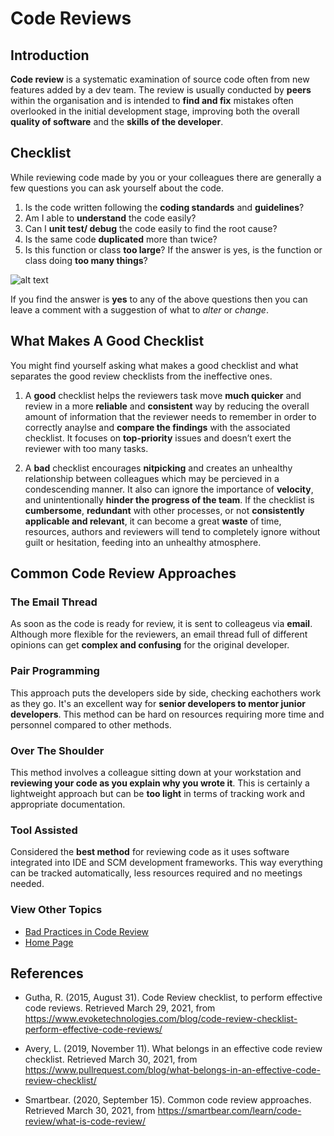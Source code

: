 # Code Reviews #
## Introduction ## 

**Code review** is a systematic examination of source code often from new features added by a dev team. The review is usually conducted by **peers** within the organisation and is intended to **find and fix** mistakes often overlooked in the initial development stage, improving both the overall **quality of software** and the **skills of the developer**.

## Checklist ##
While reviewing code made by you or your colleagues there are generally a few questions you can ask yourself about the code.

1. Is the code written following the **coding standards** and **guidelines**?
2. Am I able to **understand** the code easily?
3. Can I **unit test/ debug** the code easily to find the root cause?
4. Is the same code **duplicated** more than twice?
5. Is this function or class **too large**? If the answer is yes, is the function or class doing **too many things**?

![alt text](https://i0.wp.com/d331tpl5vusgqa.cloudfront.net/wp-content/uploads/2015/08/Experienced-Code-Reviewer.png?ssl=1 "An example of that need to be asked.")

If you find the answer is **yes** to any of the above questions then you can leave a comment with a suggestion of what to *alter* or *change*.

## What Makes A Good Checklist ##
You might find yourself asking what makes a good checklist and what separates the good review checklists from the ineffective ones.

1. A **good** checklist helps the reviewers task move **much quicker** and review in a more **reliable** and **consistent** way by reducing the overall amount of information that the reviewer needs to remember in order to correctly anaylse and **compare the findings** with the associated checklist. It focuses on **top-priority** issues and doesn’t exert the reviewer with too many tasks.

2. A **bad** checklist encourages **nitpicking** and creates an unhealthy relationship between colleagues which may be percieved in a condescending manner. It also can ignore the importance of **velocity**, and unintentionally **hinder the progress of the team**. If the checklist is **cumbersome**, **redundant** with other processes, or not **consistently applicable and relevant**, it can become a great **waste** of time, resources, authors and reviewers will tend to completely ignore without guilt or hesitation, feeding into an unhealthy atmosphere.

## Common Code Review Approaches ##

### The Email Thread ### 
As soon as the code is ready for review, it is sent to colleageus via **email**. Although more flexible for the reviewers, an email thread full of different opinions can get **complex and confusing** for the original developer.

### Pair Programming ###
This approach puts the developers side by side, checking eachothers work as they go. It's an excellent way for **senior developers to mentor junior developers**. This method can be hard on resources requiring more time and personnel compared to other methods.

### Over The Shoulder ###
This method involves a colleague sitting down at your workstation and **reviewing your code as you explain why you wrote it**. This is certainly a lightweight approach but can be **too light** in terms of tracking work and appropriate documentation.

### Tool Assisted ###
Considered the **best method** for reviewing code as it uses software integrated into IDE and SCM development frameworks. This way everything can be tracked automatically, less resources required and no meetings needed.

### View Other Topics ###
* [Bad Practices in Code Review](/CodeReview/code-review-bad-practices.md)
* [Home Page](../README.md)




## References ## 
* Gutha, R. (2015, August 31). Code Review checklist, to perform effective code reviews. Retrieved March 29, 2021, from https://www.evoketechnologies.com/blog/code-review-checklist-perform-effective-code-reviews/

* Avery, L. (2019, November 11). What belongs in an effective code review checklist. Retrieved March 30, 2021, from https://www.pullrequest.com/blog/what-belongs-in-an-effective-code-review-checklist/

* Smartbear. (2020, September 15). Common code review approaches. Retrieved March 30, 2021, from https://smartbear.com/learn/code-review/what-is-code-review/





